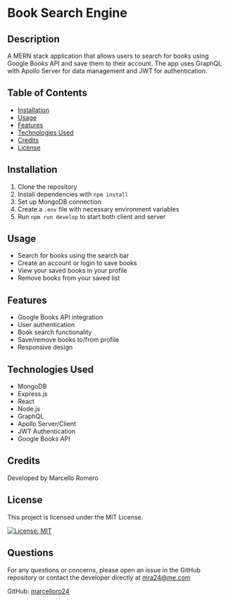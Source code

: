 # Book Search Engine

## Description
A MERN stack application that allows users to search for books using Google Books API and save them to their account. The app uses GraphQL with Apollo Server for data management and JWT for authentication.

## Table of Contents
- [Installation](#installation)
- [Usage](#usage)
- [Features](#features)
- [Technologies Used](#technologies-used)
- [Credits](#credits)
- [License](#license)

## Installation
1. Clone the repository
2. Install dependencies with `npm install`
3. Set up MongoDB connection
4. Create a `.env` file with necessary environment variables
5. Run `npm run develop` to start both client and server

## Usage
- Search for books using the search bar
- Create an account or login to save books
- View your saved books in your profile
- Remove books from your saved list

## Features
- Google Books API integration
- User authentication
- Book search functionality
- Save/remove books to/from profile
- Responsive design

## Technologies Used
- MongoDB
- Express.js
- React
- Node.js
- GraphQL
- Apollo Server/Client
- JWT Authentication
- Google Books API

## Credits
Developed by Marcello Romero

## License
This project is licensed under the MIT License.

[![License: MIT](https://img.shields.io/badge/License-MIT-yellow.svg)](https://opensource.org/licenses/MIT)

## Questions
For any questions or concerns, please open an issue in the GitHub repository or contact the developer directly at mra24@me.com

GitHub: [marcelloro24](https://github.com/marcelloro24)
